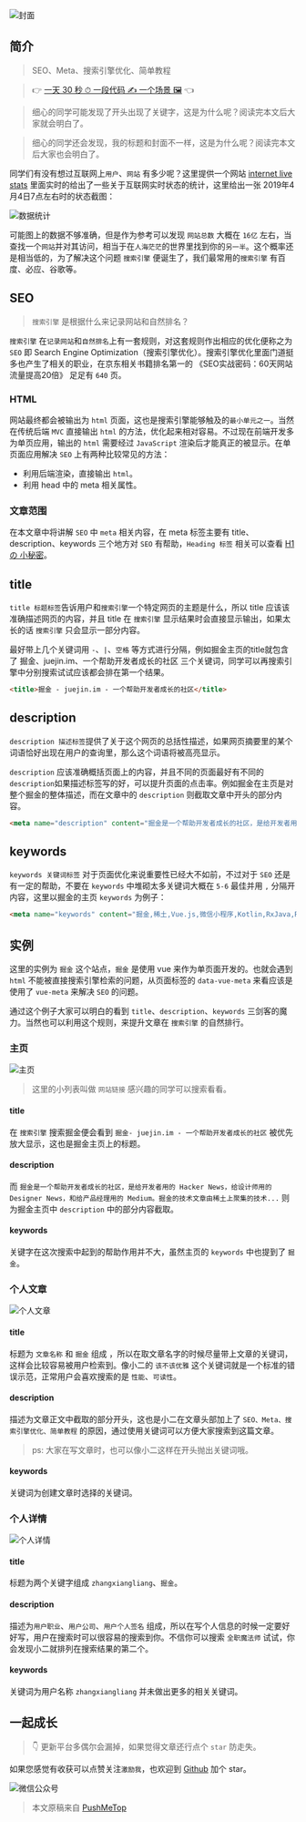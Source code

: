<!-- # SEO初体验 -->

![封面](https://raw.githubusercontent.com/pushmetop/resource/master/30-seconds-for-everyday/seo-101/poster.png)

## 简介

> SEO、Meta、搜索引擎优化、简单教程

> 👉 [一天 30 秒 ⏱ 一段代码 ✍️ 一个场景 🖼](https://github.com/pushmetop/30-seconds-for-everyday) 👈

> 细心的同学可能发现了开头出现了关键字，这是为什么呢？阅读完本文后大家就会明白了。

> 细心的同学还会发现，我的标题和封面不一样，这是为什么呢？阅读完本文后大家也会明白了。

同学们有没有想过互联网上`用户`、`网站` 有多少呢？这里提供一个网站 [internet live stats](http://www.internetlivestats.com/) 里面实时的给出了一些关于互联网实时状态的统计，这里给出一张 2019年4月4日7点左右时的状态截图：

![数据统计](https://raw.githubusercontent.com/pushmetop/resource/master/30-seconds-for-everyday/seo-101/stat.png)

可能图上的数据不够准确，但是作为参考可以发现 `网站总数` 大概在 `16亿` 左右，当查找一个`网站`并对其访问，相当于在`人海茫茫`的世界里找到你的`另一半`。这个概率还是相当低的，为了解决这个问题 `搜索引擎` 便诞生了，我们最常用的`搜索引擎` 有百度、必应、谷歌等。

## SEO

> `搜索引擎` 是根据什么来记录网站和自然排名？

`搜索引擎` 在`记录网站`和`自然排名`上有一套规则，对这套规则作出相应的优化便称之为 `SEO` 即 Search Engine Optimization（搜索引擎优化）。搜索引擎优化里面门道挺多也产生了相关的职业，在京东相关书籍排名第一的 《SEO实战密码：60天网站流量提高20倍》 足足有 `640` 页。

### HTML

网站最终都会被输出为 `html` 页面，这也是搜索引擎能够触及的`最小单元之一`。当然在传统后端 `MVC` 直接输出 `html` 的方法，优化起来相对容易。不过现在前端开发多为单页应用，输出的 `html` 需要经过 `JavaScript` 渲染后才能真正的被显示。在单页面应用解决 `SEO` 上有两种比较常见的方法：

* 利用后端渲染，直接输出 `html`。
* 利用 head 中的 meta 相关属性。

### 文章范围

在本文章中将讲解 `SEO` 中 `meta` 相关内容，在 meta 标签主要有 title、description、keywords 三个地方对 `SEO` 有帮助，`Heading 标签` 相关可以查看 [H1 の 小秘密](https://github.com/pushmetop/30-seconds-for-everyday/blob/master/posts/heading.md)。


## title

`title 标题标签`告诉用户和`搜索引擎`一个特定网页的主题是什么，所以 title 应该该准确描述网页的内容，并且 title 在 `搜索引擎` 显示结果时会直接显示输出，如果太长的话 `搜索引擎` 只会显示一部分内容。

最好带上几个关键词用 `-`、`|`、`空格` 等方式进行分隔，例如掘金主页的title就包含了 掘金、juejin.im、一个帮助开发者成长的社区 三个关键词，同学可以再搜索引擎中分别搜索试试应该都会排在第一个结果。

```html
<title>掘金 - juejin.im - 一个帮助开发者成长的社区</title>
```

## description

`description 描述标签`提供了关于这个网页的总括性描述，如果网页摘要里的某个词语恰好出现在用户的查询里，那么这个词语将被高亮显示。

`description` 应该准确概括页面上的内容，并且不同的页面最好有不同的 `description`如果描述标签写的好，可以提升页面的点击率。例如掘金在主页是对整个掘金的整体描述，而在文章中的 `description` 则截取文章中开头的部分内容。

```html
<meta name="description" content="掘金是一个帮助开发者成长的社区，是给开发者用的 Hacker News，给设计师用的 Designer News，和给产品经理用的 Medium。掘金的技术文章由稀土上聚集的技术大牛和极客共同编辑为你筛选出最优质的干货，其中包括：Android、iOS、前端、后端等方面的内容。用户每天都可以在这里找到技术世界的头条内容。与此同时，掘金内还有沸点、掘金翻译计划、线下活动、专栏文章等内容。即使你是 GitHub、StackOverflow、开源中国的用户，我们相信你也可以在这里有所收获。">
```

## keywords

`keywords 关键词标签` 对于页面优化来说重要性已经大不如前，不过对于 `SEO` 还是有一定的帮助，不要在 `keywords` 中堆砌太多关键词大概在 `5-6` 最佳并用 `,` 分隔开内容，这里以掘金的主页 `keywords` 为例子：

```html
<meta name="keywords" content="掘金,稀土,Vue.js,微信小程序,Kotlin,RxJava,React Native,Wireshark,敏捷开发,Bootstrap,OKHttp,正则表达式,WebGL,Webpack,Docker,MVVM">
```

## 实例

这里的实例为 `掘金` 这个站点，`掘金` 是使用 vue 来作为单页面开发的。也就会遇到 `html` 不能被直接搜索引擎检索的问题，从页面标签的 `data-vue-meta` 来看应该是使用了 `vue-meta` 来解决 `SEO` 的问题。

通过这个例子大家可以明白的看到 `title`、`description`、`keywords` 三剑客的魔力。当然也可以利用这个规则，来提升文章在 `搜索引擎` 的自然排行。

### 主页

![主页](https://raw.githubusercontent.com/pushmetop/resource/master/30-seconds-for-everyday/seo-101/index.png)

> 这里的小列表叫做 `网站链接` 感兴趣的同学可以搜索看看。

#### title

在 `搜索引擎` 搜索掘金便会看到 `掘金- juejin.im - 一个帮助开发者成长的社区` 被优先放大显示，这也是掘金主页上的标题。

#### description

而 `掘金是一个帮助开发者成长的社区，是给开发者用的 Hacker News，给设计师用的 Designer News，和给产品经理用的 Medium。掘金的技术文章由稀土上聚集的技术...` 则为掘金主页中 `description` 中的部分内容截取。

#### keywords

关键字在这次搜索中起到的帮助作用并不大，虽然主页的 `keywords` 中也提到了 `掘金`。

### 个人文章

![个人文章](https://raw.githubusercontent.com/pushmetop/resource/master/30-seconds-for-everyday/seo-101/article.png)

#### title

标题为 `文章名称` 和 `掘金` 组成 ，所以在取文章名字的时候尽量带上文章的关键词，这样会比较容易被用户检索到。像小二的 `该不该优雅` 这个关键词就是一个标准的错误示范，正常用户会喜欢搜索的是 `性能`、`可读性`。

#### description

描述为文章正文中截取的部分开头，这也是小二在文章头部加上了 `SEO、Meta、搜索引擎优化、简单教程` 的原因，通过使用关键词可以方便大家搜索到这篇文章。

> ps: 大家在写文章时，也可以像小二这样在开头抛出关键词哦。

#### keywords

关键词为创建文章时选择的关键词。

### 个人详情

![个人详情](https://raw.githubusercontent.com/pushmetop/resource/master/30-seconds-for-everyday/seo-101/info.png)

#### title

标题为两个关键字组成 `zhangxiangliang`、`掘金`。

#### description

描述为`用户职业`、`用户公司`、`用户个人签名` 组成，所以在写个人信息的时候一定要好好写，用户在搜索时可以很容易的搜索到你。不信你可以搜索 `全职魔法师` 试试，你会发现小二就排列在搜索结果的第二个。

#### keywords

关键词为用户名称 `zhangxiangliang` 并未做出更多的相关关键词。

## 一起成长

> 👇 更新平台多偶尔会漏掉，如果觉得文章还行点个 `star` 防走失。

如果您感觉有收获可以点赞关注`激励我`，也欢迎到 [Github](https://github.com/pushmetop/30-seconds-for-everyday) 加个 star。

![微信公众号](https://user-gold-cdn.xitu.io/2019/3/30/169cb86461622a46?w=200&h=208&f=png&s=33008)

> 本文原稿来自 [PushMeTop](https://github.com/pushmetop)